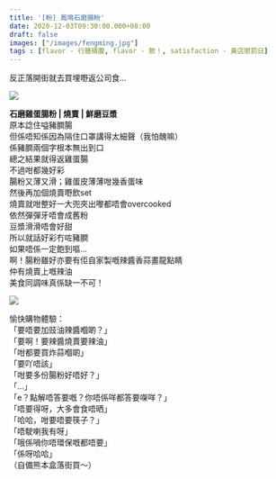 ```yaml
---
title: '[粉] 鳳鳴石磨腸粉'
date: 2020-12-03T09:30:00.000+08:00
draft: false
images: ["/images/fengming.jpg"]
tags : [flavor - 行膳積腹, flavor - 飲！, satisfaction - 黃店懲罰日]
---
```


反正落開街就去買埋嘢返公司食...  

![](/images/fengming.jpg)

**石磨雞蛋腸粉 | 燒賣 | 鮮磨豆漿**  
原本諗住嗌豬膶腸  
但係唔知係因為隔住口罩講得太細聲（我怕醜嘛）  
係豬膶兩個字根本無出到口  
總之結果就得返雞蛋腸  
不過咁都幾好彩  
腸粉又薄又滑；雞蛋皮薄薄咁幾香蛋味  
然後再加個燒賣嘢飲set  
燒賣就咁整好一大兜夾出嚟都唔會overcooked  
依然彈彈牙唔會成舊粉  
豆漿滑滑唔會好甜  
所以就話好彩冇咗豬膶  
如果唔係一定飽到嘔...  
啊！腸粉雖好亦要有佢自家製嘅辣醬香蒜畫龍點睛  
仲有燒賣上嘅辣油  
美食同調味真係缺一不可！  

![](/images/fengming1.jpg)

愉快購物體驗：  
「要唔要加豉油辣醬嗰啲？」  
「要啊！要辣醬燒賣要辣油」  
「咁都要買炸蒜嗰啲」  
「要吖唔該」  
「咁要多份腸粉好唔好？」  
「...」  
「e？點解唔答要嘅？你唔係咩都答要㗎咩？」  
「唔要得呀，大多會食唔晒」  
「哈哈，咁要唔要筷子？」  
「唔駛喇我有呀」  
「哦係喎你唔環保嘅都唔要」  
「係呀哈哈」  
（自備熊本盒落街買～）    
